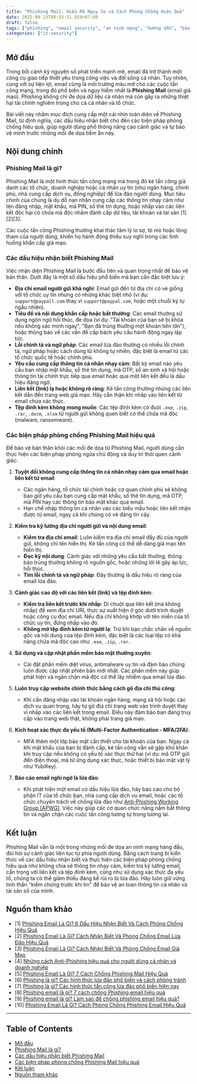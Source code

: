 ```yaml
---
title: "Phishing Mail: Hiểu Rõ Nguy Cơ và Cách Phòng Chống Hiệu Quả"
date: 2025-09-13T09:53:51.019+07:00
draft: false
tags: ["phishing", "email security", "an ninh mạng", "hướng dẫn", "bảo mật"]
categories: ["it-security"]
---
```


## Mở đầu

Trong bối cảnh kỷ nguyên số phát triển mạnh mẽ, email đã trở thành một công cụ giao tiếp thiết yếu trong công việc và đời sống cá nhân. Tuy nhiên, cùng với sự tiện lợi, email cũng là môi trường màu mỡ cho các cuộc tấn công mạng, trong đó phổ biến và nguy hiểm nhất là **Phishing Mail** (email giả mạo). Phishing không chỉ đe dọa dữ liệu cá nhân mà còn gây ra những thiệt hại tài chính nghiêm trọng cho cả cá nhân và tổ chức.

Bài viết này nhằm mục đích cung cấp một cái nhìn toàn diện về Phishing Mail, từ định nghĩa, các dấu hiệu nhận biết cho đến các biện pháp phòng chống hiệu quả, giúp người dùng phổ thông nâng cao cảnh giác và tự bảo vệ mình trước những mối đe dọa tiềm ẩn này.

## Nội dung chính

### Phishing Mail là gì?

Phishing Mail là một hình thức tấn công mạng mà trong đó kẻ tấn công giả danh các tổ chức, doanh nghiệp hoặc cá nhân uy tín (như ngân hàng, chính phủ, nhà cung cấp dịch vụ, đồng nghiệp) để lừa đảo người dùng. Mục tiêu chính của chúng là dụ dỗ nạn nhân cung cấp các thông tin nhạy cảm như tên đăng nhập, mật khẩu, mã PIN, số thẻ tín dụng, hoặc nhấp vào các liên kết độc hại có chứa mã độc nhằm đánh cắp dữ liệu, tài khoản và tài sản [1][2][3].

Các cuộc tấn công Phishing thường khai thác tâm lý lo sợ, tò mò hoặc lòng tham của người dùng, khiến họ hành động thiếu suy nghĩ trong các tình huống khẩn cấp giả mạo.

### Các dấu hiệu nhận biết Phishing Mail

Việc nhận diện Phishing Mail là bước đầu tiên và quan trọng nhất để bảo vệ bản thân. Dưới đây là một số dấu hiệu phổ biến mà bạn cần đặc biệt lưu ý:

*   **Địa chỉ email người gửi khả nghi**: Email gửi đến từ địa chỉ có vẻ giống với tổ chức uy tín nhưng có những khác biệt nhỏ (ví dụ: `support@paypall.com` thay vì `support@paypal.com`, hoặc một chuỗi ký tự ngẫu nhiên).
*   **Tiêu đề và nội dung khẩn cấp hoặc bất thường**: Các email thường sử dụng ngôn ngữ hối thúc, đe dọa (ví dụ: "Tài khoản của bạn sẽ bị khóa nếu không xác minh ngay", "Bạn đã trúng thưởng một khoản tiền lớn"), hoặc thông báo về các vấn đề cấp bách yêu cầu hành động ngay lập tức.
*   **Lỗi chính tả và ngữ pháp**: Các email lừa đảo thường có nhiều lỗi chính tả, ngữ pháp hoặc cách dùng từ không tự nhiên, đặc biệt là email từ các tổ chức quốc tế hoặc chính phủ.
*   **Yêu cầu cung cấp thông tin cá nhân nhạy cảm**: Bất kỳ email nào yêu cầu bạn nhập mật khẩu, số thẻ tín dụng, mã OTP, số an sinh xã hội hoặc thông tin tài chính trực tiếp qua email hoặc qua một liên kết đều là dấu hiệu đáng ngờ.
*   **Liên kết (link) lạ hoặc không rõ ràng**: Kẻ tấn công thường nhúng các liên kết dẫn đến trang web giả mạo. Hãy cẩn thận khi nhấp vào liên kết từ email chưa xác thực.
*   **Tệp đính kèm không mong muốn**: Các tệp đính kèm có đuôi `.exe`, `.zip`, `.rar`, `.docm`, `.xlsm` từ người gửi không quen biết có thể chứa mã độc (malware, ransomware).

### Các biện pháp phòng chống Phishing Mail hiệu quả

Để bảo vệ bản thân khỏi các mối đe dọa từ Phishing Mail, người dùng cần thực hiện các biện pháp phòng ngừa chủ động và duy trì thói quen cảnh giác:

1.  **Tuyệt đối không cung cấp thông tin cá nhân nhạy cảm qua email hoặc liên kết từ email**:
    *   Các ngân hàng, tổ chức tài chính hoặc cơ quan chính phủ sẽ không bao giờ yêu cầu bạn cung cấp mật khẩu, số thẻ tín dụng, mã OTP, mã PIN hay các thông tin bảo mật khác qua email.
    *   Hạn chế nhập thông tin cá nhân vào các biểu mẫu hoặc liên kết nhận được từ email, ngay cả khi chúng có vẻ đáng tin cậy.

2.  **Kiểm tra kỹ lưỡng địa chỉ người gửi và nội dung email**:
    *   **Kiểm tra địa chỉ email**: Luôn kiểm tra địa chỉ email đầy đủ của người gửi, không chỉ tên hiển thị. Kẻ tấn công có thể dễ dàng giả mạo tên hiển thị.
    *   **Đọc kỹ nội dung**: Cảnh giác với những yêu cầu bất thường, thông báo trúng thưởng không rõ nguồn gốc, hoặc những lời lẽ gây áp lực, hối thúc.
    *   **Tìm lỗi chính tả và ngữ pháp**: Đây thường là dấu hiệu rõ ràng của email lừa đảo.

3.  **Cảnh giác cao độ với các liên kết (link) và tệp đính kèm**:
    *   **Kiểm tra liên kết trước khi nhấp**: Di chuột qua liên kết (mà không nhấp) để xem địa chỉ URL thực sự xuất hiện ở góc dưới trình duyệt hoặc công cụ đọc email. Nếu địa chỉ không khớp với tên miền của tổ chức uy tín, đừng nhấp vào đó.
    *   **Không mở tệp đính kèm từ người lạ**: Trừ khi bạn chắc chắn về nguồn gốc và nội dung của tệp đính kèm, đặc biệt là các loại tệp có khả năng chứa mã độc cao như `.exe`, `.zip`, `.rar`.

4.  **Sử dụng và cập nhật phần mềm bảo mật thường xuyên**:
    *   Cài đặt phần mềm diệt virus, antimalware uy tín và đảm bảo chúng luôn được cập nhật phiên bản mới nhất. Các phần mềm này giúp phát hiện và ngăn chặn mã độc có thể lây nhiễm qua email lừa đảo.

5.  **Luôn truy cập website chính thức bằng cách gõ địa chỉ thủ công**:
    *   Khi cần đăng nhập vào tài khoản ngân hàng, mạng xã hội hoặc các dịch vụ quan trọng, hãy tự gõ địa chỉ trang web vào trình duyệt thay vì nhấp vào các liên kết trong email. Điều này đảm bảo bạn đang truy cập vào trang web thật, không phải trang giả mạo.

6.  **Kích hoạt xác thực đa yếu tố (Multi-Factor Authentication - MFA/2FA)**:
    *   MFA thêm một lớp bảo mật cần thiết cho tài khoản của bạn. Ngay cả khi mật khẩu của bạn bị đánh cắp, kẻ tấn công vẫn sẽ gặp khó khăn khi truy cập nếu không có yếu tố xác thực thứ hai (ví dụ: mã OTP gửi đến điện thoại, mã từ ứng dụng xác thực, hoặc thiết bị bảo mật vật lý như YubiKey).

7.  **Báo cáo email nghi ngờ là lừa đảo**:
    *   Khi phát hiện một email có dấu hiệu lừa đảo, hãy báo cáo cho bộ phận IT của tổ chức bạn, nhà cung cấp dịch vụ email, hoặc các tổ chức chuyên trách về chống lừa đảo như [Anti-Phishing Working Group (APWG)](mailto:reportphishing@antiphishing.org). Việc này giúp các cơ quan chức năng nắm bắt thông tin và ngăn chặn các cuộc tấn công tương tự trong tương lai.

## Kết luận

Phishing Mail vẫn là một trong những mối đe dọa an ninh mạng hàng đầu, đòi hỏi sự cảnh giác liên tục từ phía người dùng. Bằng cách trang bị kiến thức về các dấu hiệu nhận biết và thực hiện các biện pháp phòng chống hiệu quả như không chia sẻ thông tin nhạy cảm, kiểm tra kỹ lưỡng email, cẩn trọng với liên kết và tệp đính kèm, cũng như sử dụng xác thực đa yếu tố, chúng ta có thể giảm thiểu đáng kể rủi ro bị lừa đảo. Hãy luôn giữ vững tinh thần "kiểm chứng trước khi tin" để bảo vệ an toàn thông tin cá nhân và tài sản số của mình.

## Nguồn tham khảo

*   [1] [Phishing Email Là Gì? 6 Dấu Hiệu Nhận Biết Và Cách Phòng Chống Hiệu Quả](https://vinahost.vn/phishing-email-la-gi/)
*   [2] [Phishing Email Là Gì? Cách Nhận Biết Và Phòng Chống Email Lừa Đảo Hiệu Quả](https://nhanhoa.com/tin-tuc/phising-email-la-gi.html)
*   [3] [Phishing Email Là Gì? Cách Nhận Biết Và Phòng Chống Email Giả Mạo](https://www.vnetwork.vn/news/phishing-email-la-gi/)
*   [4] [Những cách Anti-Phishing hiệu quả cho người dùng cá nhân và doanh nghiệp](https://viettelidc.com.vn/tin-tuc/nhung-cach-anti-phishing-hieu-qua-cho-nguoi-dung-ca-nhan-va-doanh-nghiep-3016)
*   [5] [Phishing Email Là Gì? 7 Cách Chống Phishing Mail Hiệu Quả](https://digibit.vn/phishing-email-la-gi/)
*   [6] [Phishing là gì? Các hình thức lừa đảo phổ biến và cách phòng tránh](https://vietnix.vn/phishing-la-gi/)
*   [7] [Phishing là gì? Các hình thức tấn công lừa đảo phổ biến hiện nay](https://cystack.net/vi/blog/phishing-la-gi)
*   [8] [Phishing email là gì? 7 cách chống Phishing email hiệu quả](https://mona.media/phishing-email-la-gi/)
*   [9] [Phishing email là gì? Làm sao để chống phishing email hiệu quả?](https://viettelstore.vn/tin-tuc/phishing-email-la-gi)
*   [10] [Phishing Email Là Gì? Cách Phòng Chống Phishing Email Hiệu Quả](https://microsoft.fptcloud.com/kien-thuc/phishing-email-la-gi/)

---
## Table of Contents
- [Mở đầu](#mở-đầu)
- [Phishing Mail là gì?](#phishing-mail-là-gì)
- [Các dấu hiệu nhận biết Phishing Mail](#các-dấu-hiệu-nhận-biết-phishing-mail)
- [Các biện pháp phòng chống Phishing Mail hiệu quả](#các-biện-pháp-phòng-chống-phishing-mail-hiệu-quả)
- [Kết luận](#kết-luận)
- [Nguồn tham khảo](#nguồn-tham-khảo)